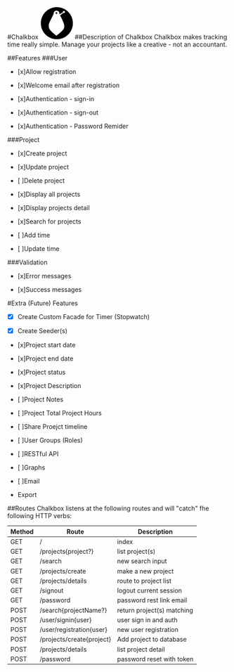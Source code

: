#Chalkbox
![Chalkbox image](https://raw.githubusercontent.com/harrisonde/chalkbox/master/public/images/chalkbox.png "Chalkbox")
##Description of Chalkbox
Chalkbox makes tracking time really simple. Manage your projects like a creative - not an accountant. 

##Features
###User
* [x]Allow registration 

* [x]Welcome email after registration

* [x]Authentication - sign-in

* [x]Authentication - sign-out

* [x]Authentication - Password Remider

###Project
* [x]Create project

* [x]Update project

* [ ]Delete project 

* [x]Display all projects

* [x]Display projects detail

* [x]Search for projects

* [ ]Add time

* [ ]Update time

###Validation
 * [x]Error messages
 
 * [x]Success messages

#Extra (Future) Features

* [x] Create Custom Facade for Timer (Stopwatch)

* [x] Create Seeder(s)

* [x]Project start date

* [x]Project end date

* [x]Project status

* [x]Project Description

* [ ]Project Notes

* [ ]Project Total Project Hours

* [ ]Share Proejct timeline

* [ ]User Groups (Roles) 

* [ ]RESTful API 

* [ ]Graphs

* [ ]Email

* Export

##Routes
Chalkbox listens at the following routes and will "catch" fhe following HTTP verbs:

| Method  | Route                     | Description                  |
|-------- | ------------------------- | ---------------------------- |
| GET     | /                         | index			             |
| GET     | /projects{project?}       | list project(s)              |
| GET     | /search				      | new search input             |
| GET     | /projects/create          | make a new project           |
| GET     | /projects/details         | route to project list        |
| GET     | /signout                  | logout current session       |
| GET     | /password                 | password rest link email     |
| POST    | /search{projectName?}     | return project(s) matching   |
| POST    | /user/signin{user}        | user sign in and auth        |
| POST    | /user/registration{user}  | new user registration        |
| POST    | /projects/create{project} | Add project to database      |
| POST    | /projects/details         | list project detail          |
| POST    | /password                 | password reset with token    |
